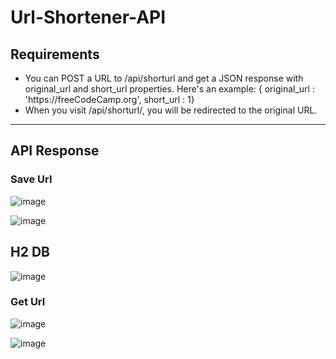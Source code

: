 # Url-Shortener-API

## Requirements
<ul>
  <li>You can POST a URL to /api/shorturl and get a JSON response with original_url and short_url properties. Here's an example: { original_url : 'https://freeCodeCamp.org', short_url : 1}</li>
  <li>
When you visit /api/shorturl/<short_url>, you will be redirected to the original URL.</li>
 </ul>

<hr>

## API Response
### Save Url
![image](https://user-images.githubusercontent.com/16984674/129309595-8fdab389-4e09-4a0c-829a-01c318d05d86.png)

![image](https://user-images.githubusercontent.com/16984674/129309739-c8b41543-e72e-4f6c-b27e-bc1f61325807.png)

## H2 DB
![image](https://user-images.githubusercontent.com/16984674/129310043-7bc395f2-2cf6-4f6f-88d3-781ed7320004.png)


### Get Url
![image](https://user-images.githubusercontent.com/16984674/129309668-029f139e-53ba-4f10-b6c7-c9e04ab14635.png)

![image](https://user-images.githubusercontent.com/16984674/129309788-a4330c40-ee9b-4f04-a386-4acbc6591ff7.png)
